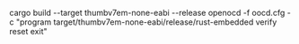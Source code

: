 cargo build --target thumbv7em-none-eabi --release
openocd -f oocd.cfg -c "program target/thumbv7em-none-eabi/release/rust-embedded verify reset exit"
